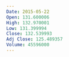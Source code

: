 ```yaml
---
Date: 2015-05-22
Open: 131.600006
High: 132.970001
Low: 131.399994
Close: 132.539993
Adj Close: 125.489357
Volume: 45596000
---
```

